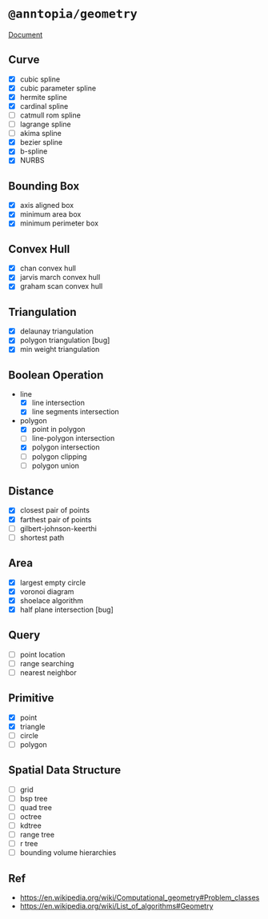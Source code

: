 # `@anntopia/geometry`

[Document](https://yrq110.me/anntopia/geometry/overview)

## Curve

- [x] cubic spline
- [x] cubic parameter spline
- [x] hermite spline
- [x] cardinal spline
- [ ] catmull rom spline
- [ ] lagrange spline
- [ ] akima spline
- [x] bezier spline
- [x] b-spline
- [x] NURBS

## Bounding Box

- [x] axis aligned box
- [x] minimum area box
- [x] minimum perimeter box

## Convex Hull

- [x] chan convex hull
- [x] jarvis march convex hull
- [x] graham scan convex hull

## Triangulation

- [x] delaunay triangulation
- [x] polygon triangulation [bug]
- [x] min weight triangulation

## Boolean Operation

- line
  - [x] line intersection
  - [x] line segments intersection
- polygon
  - [x] point in polygon
  - [ ] line-polygon intersection
  - [x] polygon intersection
  - [ ] polygon clipping
  - [ ] polygon union

## Distance

- [x] closest pair of points
- [x] farthest pair of points
- [ ] gilbert-johnson-keerthi
- [ ] shortest path
## Area

- [x] largest empty circle
- [x] voronoi diagram
- [x] shoelace algorithm
- [x] half plane intersection [bug]

## Query

- [ ] point location
- [ ] range searching
- [ ] nearest neighbor

## Primitive

- [x] point
- [x] triangle
- [ ] circle
- [ ] polygon

## Spatial Data Structure

- [ ] grid
- [ ] bsp tree
- [ ] quad tree
- [ ] octree
- [ ] kdtree
- [ ] range tree
- [ ] r tree
- [ ] bounding volume hierarchies

## Ref

* https://en.wikipedia.org/wiki/Computational_geometry#Problem_classes
* https://en.wikipedia.org/wiki/List_of_algorithms#Geometry
